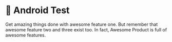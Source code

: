 # 🤩 Android Test

Get amazing things done with awesome feature one. But remember that awesome feature two and three exist too. In fact, Awesome Product is full of awesome features.

